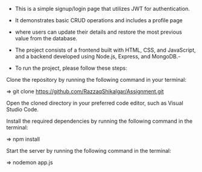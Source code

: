 - This is a simple signup/login page that utilizes JWT for authentication.
- It demonstrates basic CRUD operations and includes a profile page 
- where users can update their details and restore the most previous value from the database.

- The project consists of a frontend built with HTML, CSS, and JavaScript, and a backend developed using Node.js, Express, and MongoDB.- 

- To run the project, please follow these steps:

Clone the repository by running the following command in your terminal:

 => git clone https://github.com/RazzaqShikalgar/Assignment.git
 
Open the cloned directory in your preferred code editor, such as Visual Studio Code.

Install the required dependencies by running the following command in the terminal:

=> npm install

Start the server by running the following command in the terminal:

=> nodemon app.js
